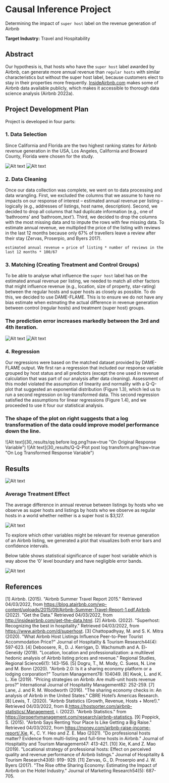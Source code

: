 # Causal Inference Project
Determining the impact of `super host` label on the revenue generation of Airbnb 

**Target Industry:** Travel and Hospitability

## Abstract
Our hypothesis is, that hosts who have the `super host` label awarded by Airbnb, can generate
more annual revenue than `regular hosts` with similar characteristics but without the super host
label, because customers elect to stay in their properties more frequently. [InsideAirbnb.com](http://insideairbnb.com/get-the-data.html) makes some of Airbnb data available publicly, which makes it accessible to thorough data science analysis (Airbnb 2022a).

## Project Development Plan 
Project is developed in four parts:

### 1. Data Selection
Since California and Florida are the two highest ranking states for Airbnb revenue generation in the USA, Los Angeles, California and Broward County, Florida were chosen for the study.

![Alt text](30_results/LA_County.png?raw=true "Los Angeles, California")
![Alt text](30_results/Broward_Map.png?raw=true "Broward County, Florida")

### 2. Data Cleaning
Once our data collection was complete, we went on to data processing and data wrangling. First, we excluded the columns that we assume to have no impacts on our response of interest – estimated annual revenue per listing – logically (e.g., addresses of listings, host name, description). Second, we decided to drop all columns that had duplicate information (e.g., one of ‘bathrooms’ and ‘bathroom_text’). Third, we decided to drop the columns with the most missing data and to impute the rows with few missing data. To estimate annual revenue, we multiplied the price of the listing with reviews in the last 12 months because only 67% of travellers leave a review after their stay (Zervas, Proserpio, and Byers 2017).

`estimated annual revenue = price of listing * number of reviews in the last 12 months * 100/67`

### 3. Matching (Creating Treatment and Control Groups)
To be able to analyse what influence the `super host` label has on the estimated annual revenue per listing, we needed to match all other factors that might influence revenue (e.g., location, size of property, star-rating) between the regular hosts and super hosts as closely as possible. To do this, we decided to use DAME-FLAME. This is to ensure we do not have any bias estimate when estmating the actual difference in revenue generation between control (regular hosts) and treatment (super host) groups.

### The prediction error increases markedly between the 3rd and 4th iteration.

![Alt text](30_results/visualization_50.png?raw=true "Matching with 50 iterations")
![Alt text](30_results/visualization_10.png?raw=true "Matching with 10 iterations")

### 4. Regression
Our regressions were based on the matched dataset provided by DAME-FLAME output. We first ran a regression that included our response variable grouped by host status and all predictors (except the one used in revenue calculation that was part of our analysis after data cleaning). Assessment of this model violated the assumption of linearity and normality with a Q-Q-plot that suggested an exponential distribution (Figure 1.3), which led us to run a second regression on log-transformed data. This second regression satisfied the assumptions for linear regressions (Figure 1.4), and we proceeded to use it four our statistical analysis.

### The shape of the plot on right suggests that a log transformation of the data could improve model performance down the line.
![Alt text](30_results/qq before log.png?raw=true "On Original Response Variable")
![Alt text](30_results/Q-Q-Plot post log transform.png?raw=true "On Log Transformed Response Variable")

## Results
![Alt text](30_results/Regression.JPG?raw=true "Regression Results")

### Average Treatment Effect
The average difference in annual revenue between listings by hosts who we observe as super hosts and listings by hosts who we observe as regular hosts in a world whether neither is a super host is $3,127.

![Alt text](30_results/ate_zoomed_in.png?raw=true "Difference in Revenue Generation")

To explore which other variables might be relevant for revenue generation of an Airbnb listing, we generated a plot that visualizes both error bars and confidence intervals.

Below table shows statistical significance of super host variable which is way above the ‘0’ level boundary and have negligible error bands.

![Alt text](30_results/error_bands.png?raw=true "Confidence Interval and Error Bands")

## References

[1] Airbnb. (2015). "Airbnb Summer Travel Report 2015." Retrieved 04/03/2022, from
https://blog.atairbnb.com/wp-content/uploads/2015/09/Airbnb-Summer-Travel-Report-1.pdf.Airbnb.
(2022). "Get the Data." Retrieved 04/03/2022, from http://insideairbnb.com/get-the-data.html.
[2] Airbnb. (2022). "Superhost: Recognizing the best in hospitality." Retrieved 04/03/2022, from
https://www.airbnb.com/d/superhost.
[3] Chattopadhyay, M. and S. K. Mitra (2020). "What Airbnb Host Listings Influence Peer-to-Peer
Tourist Accommodation Price?" Journal of Hospitality & Tourism Research44(4): 597-623.
[4] Deboosere, R., D. J. Kerrigan, D. Wachsmuth and A. El-Geneidy (2019). "Location, location and
professionalization: a multilevel hedonic analysis of Airbnb listing prices and revenue." Regional
Studies, Regional Science6(1): 143-156.
[5] Dogru, T., M. Mody, C. Suess, N. Line and M. Bonn (2020). "Airbnb 2.0: Is it a sharing economy
platform or a lodging corporation?" Tourism Management78: 104049.
[6] Kwok, L. and K. L. Xie (2019). "Pricing strategies on Airbnb: Are multi-unit hosts revenue pros?"
International Journal of Hospitality Management82: 252-259.
[7] Lane, J. and R. M. Woodworth (2016). "The sharing economy checks in: An analysis of Airbnb in
the United States." CBRE Hotel’s Americas Research.
[8] Lewis, T. (2020). "Airbnb Statistics (Growth, Revenue, Hosts + More!)." Retrieved 04/03/2022,
from 8.https://hostsorter.com/airbnb-statistics/.Management, i. (2022). "Airbnb Statistics." from
https://ipropertymanagement.com/research/airbnb-statistics.
[9] Poppick, S. (2015). "Airbnb Says Renting Your Place Is Like Getting a Big Raise." Retrieved
04/03/2022, from https://money.com/airbnb-raise-income-report/.Xie, K., C. Y. Heo and Z. E. Mao
(2021). "Do professional hosts matter? Evidence from multi-listing and full-time hosts in Airbnb."
Journal of Hospitality and Tourism Management47: 413-421.
[10] Xie, K.and Z. Mao (2019). "Locational strategy of professional hosts: Effect on perceived quality
and revenue performance of Airbnb listings." Journal of Hospitality & Tourism Research43(6): 919-
929.
[11] Zervas, G., D. Proserpio and J. W. Byers (2017). "The Rise ofthe Sharing Economy: Estimating
the Impact of Airbnb on the Hotel Industry." Journal of Marketing Research54(5): 687-705.